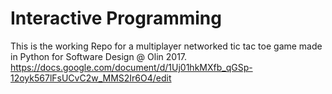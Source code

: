 # Interactive Programming
This is the working Repo for a multiplayer networked tic tac toe game made in Python for Software Design @ Olin 2017.
https://docs.google.com/document/d/1Uj01hkMXfb_qGSp-12oyk567lFsUCvC2w_MMS2Ir6O4/edit

